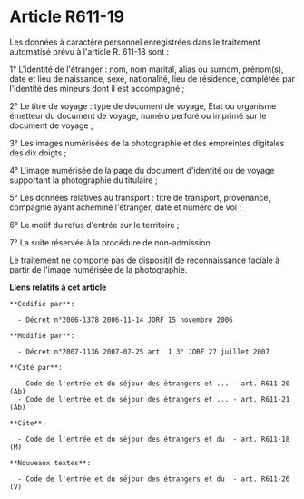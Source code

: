 # Article R611-19

Les données à caractère personnel enregistrées dans le traitement automatisé prévu à l'article R. 611-18 sont :

1° L'identité de l'étranger : nom, nom marital, alias ou surnom, prénom(s), date et lieu de naissance, sexe, nationalité,
lieu de résidence, complétée par l'identité des mineurs dont il est accompagné ;

2° Le titre de voyage : type de document de voyage, Etat ou organisme émetteur du document de voyage, numéro perforé ou
imprimé sur le document de voyage ;

3° Les images numérisées de la photographie et des empreintes digitales des dix doigts ;

4° L'image numérisée de la page du document d'identité ou de voyage supportant la photographie du titulaire ;

5° Les données relatives au transport : titre de transport, provenance, compagnie ayant acheminé l'étranger, date et numéro
de vol ;

6° Le motif du refus d'entrée sur le territoire ;

7° La suite réservée à la procédure de non-admission.

Le traitement ne comporte pas de dispositif de reconnaissance faciale à partir de l'image numérisée de la photographie.

**Liens relatifs à cet article**

	**Codifié par**:

	  - Décret n°2006-1378 2006-11-14 JORF 15 novembre 2006

	**Modifié par**:

	  - Décret n°2007-1136 2007-07-25 art. 1 3° JORF 27 juillet 2007

	**Cité par**:

	  - Code de l'entrée et du séjour des étrangers et ... - art. R611-20 (Ab)
	  - Code de l'entrée et du séjour des étrangers et ... - art. R611-21 (Ab)

	**Cite**:

	  - Code de l'entrée et du séjour des étrangers et du  - art. R611-18 (M)

	**Nouveaux textes**:

	  - Code de l'entrée et du séjour des étrangers et du  - art. R611-26 (V)
